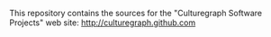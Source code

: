 This repository contains the sources for the "Culturegraph Software Projects" web site: http://culturegraph.github.com
